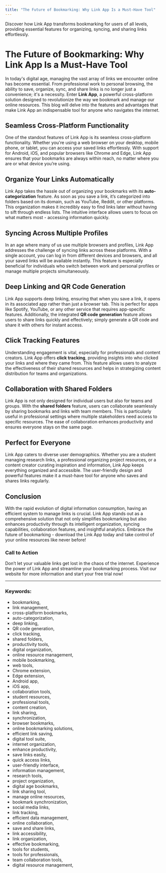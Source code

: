 ```yaml
---
title: "The Future of Bookmarking: Why Link App Is a Must-Have Tool"
---
```


Discover how Link App transforms bookmarking for users of all levels, providing essential features for organizing, syncing, and sharing links effortlessly.

# The Future of Bookmarking: Why Link App Is a Must-Have Tool

In today's digital age, managing the vast array of links we encounter online has become essential. From professional work to personal browsing, the ability to save, organize, sync, and share links is no longer just a convenience; it's a necessity. Enter **Link App**, a powerful cross-platform solution designed to revolutionize the way we bookmark and manage our online resources. This blog will delve into the features and advantages that make Link App an indispensable tool for anyone who navigates the internet.

## Seamless Cross-Platform Functionality

One of the standout features of Link App is its seamless cross-platform functionality. Whether you're using a web browser on your desktop, mobile phone, or tablet, you can access your saved links effortlessly. With support for Android, iOS, and popular browsers like Chrome and Edge, Link App ensures that your bookmarks are always within reach, no matter where you are or what device you’re using.

## Organize Your Links Automatically

Link App takes the hassle out of organizing your bookmarks with its **auto-categorization** feature. As soon as you save a link, it’s categorized into folders based on its domain, such as YouTube, Reddit, or other platforms. This organization makes it incredibly easy to find links later without having to sift through endless lists. The intuitive interface allows users to focus on what matters most - accessing information quickly.

## Syncing Across Multiple Profiles

In an age where many of us use multiple browsers and profiles, Link App addresses the challenge of syncing links across these platforms. With a single account, you can log in from different devices and browsers, and all your saved links will be available instantly. This feature is especially beneficial for individuals who switch between work and personal profiles or manage multiple projects simultaneously.

## Deep Linking and QR Code Generation

Link App supports deep linking, ensuring that when you save a link, it opens in its associated app rather than just a browser tab. This is perfect for apps like Spotify, YouTube, or any other service that requires app-specific features. Additionally, the integrated **QR code generation** feature allows users to share links quickly and effectively; simply generate a QR code and share it with others for instant access.

## Click Tracking Features

Understanding engagement is vital, especially for professionals and content creators. Link App offers **click tracking**, providing insights into who clicked your links and where they came from. This feature allows users to analyze the effectiveness of their shared resources and helps in strategizing content distribution for teams and organizations.

## Collaboration with Shared Folders

Link App is not only designed for individual users but also for teams and groups. With the **shared folders** feature, users can collaborate seamlessly by sharing bookmarks and links with team members. This is particularly useful in professional settings where multiple stakeholders need access to specific resources. The ease of collaboration enhances productivity and ensures everyone stays on the same page.

## Perfect for Everyone

Link App caters to diverse user demographics. Whether you are a student managing research links, a professional organizing project resources, or a content creator curating inspiration and information, Link App keeps everything organized and accessible. The user-friendly design and powerful features make it a must-have tool for anyone who saves and shares links regularly.

## Conclusion

With the rapid evolution of digital information consumption, having an efficient system to manage links is crucial. Link App stands out as a comprehensive solution that not only simplifies bookmarking but also enhances productivity through its intelligent organization, syncing capabilities, collaboration features, and insightful analytics. Embrace the future of bookmarking - download the Link App today and take control of your online resources like never before!  

### Call to Action 
Don’t let your valuable links get lost in the chaos of the internet. Experience the power of Link App and streamline your bookmarking process. Visit our website for more information and start your free trial now!  

---  

### Keywords:
- bookmarking,
- link management,
- cross-platform bookmarks,
- auto-categorization,
- deep linking,
- QR code generation,
- click tracking,
- shared folders,
- productivity tools,
- digital organization,
- online resource management,
- mobile bookmarking,
- web tools,
- Chrome extension,
- Edge extension,
- Android app,
- iOS app,
- collaboration tools,
- student resources,
- professional tools,
- content creation,
- link sharing,
- synchronization,
- browser bookmarks,
- online bookmarking solutions,
- efficient link saving,
- digital tool suite,
- internet organization,
- enhance productivity,
- save links easily,
- quick access links,
- user-friendly interface,
- information management,
- research tools,
- project organization,
- digital age bookmarks,
- link sharing tool,
- manage online resources,
- bookmark synchronization,
- social media links,
- link tracking,
- efficient data management,
- online collaboration,
- save and share links,
- link accessibility,
- link organization,
- effective bookmarking,
- tools for students,
- tools for professionals,
- team collaboration tools,
- digital resource management,